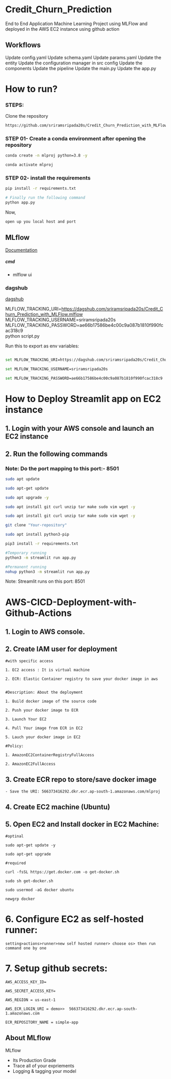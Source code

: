 # Credit_Churn_Prediction
End to End Application Machine Learning Project using MLFlow and deployed in the AWS EC2 instance using github action

## Workflows

Update config.yaml
Update schema.yaml
Update params.yaml
Update the entity
Update the configuration manager in src config
Update the components
Update the pipeline
Update the main.py
Update the app.py

# How to run?
### STEPS:

Clone the repository

```bash
https://github.com/sriramsripada20s/Credit_Churn_Prediction_with_MLFlow.git
```
### STEP 01- Create a conda environment after opening the repository

```bash
conda create -n mlproj python=3.8 -y
```

```bash
conda activate mlproj
```


### STEP 02- install the requirements
```bash
pip install -r requirements.txt
```


```bash
# Finally run the following command
python app.py
```

Now,
```bash
open up you local host and port
```



## MLflow

[Documentation](https://mlflow.org/docs/latest/index.html)


##### cmd
- mlflow ui

### dagshub
[dagshub](https://dagshub.com/)

MLFLOW_TRACKING_URI=https://dagshub.com/sriramsripada20s/Credit_Churn_Prediction_with_MLFlow.mlflow \
MLFLOW_TRACKING_USERNAME=sriramsripada20s \
MLFLOW_TRACKING_PASSWORD=ae66b17586be4c00c9a087b1810f990fcac318c9 \
python script.py

Run this to export as env variables:

```bash

set MLFLOW_TRACKING_URI=https://dagshub.com/sriramsripada20s/Credit_Churn_Prediction_with_MLFlow.mlflow 

set MLFLOW_TRACKING_USERNAME=sriramsripada20s

set MLFLOW_TRACKING_PASSWORD=ae66b17586be4c00c9a087b1810f990fcac318c9

```


# How to Deploy Streamlit app on EC2 instance

## 1. Login with your AWS console and launch an EC2 instance

## 2. Run the following commands

### Note: Do the port mapping to this port:- 8501

```bash
sudo apt update
```

```bash
sudo apt-get update
```

```bash
sudo apt upgrade -y
```

```bash
sudo apt install git curl unzip tar make sudo vim wget -y
```

```bash
sudo apt install git curl unzip tar make sudo vim wget -y
```

```bash
git clone "Your-repository"
```

```bash
sudo apt install python3-pip
```

```bash
pip3 install -r requirements.txt
```

```bash
#Temporary running
python3 -m streamlit run app.py
```

```bash
#Permanent running
nohup python3 -m streamlit run app.py
```

Note: Streamlit runs on this port: 8501




# AWS-CICD-Deployment-with-Github-Actions

## 1. Login to AWS console.

## 2. Create IAM user for deployment

	#with specific access

	1. EC2 access : It is virtual machine

	2. ECR: Elastic Container registry to save your docker image in aws


	#Description: About the deployment

	1. Build docker image of the source code

	2. Push your docker image to ECR

	3. Launch Your EC2 

	4. Pull Your image from ECR in EC2

	5. Lauch your docker image in EC2

	#Policy:

	1. AmazonEC2ContainerRegistryFullAccess

	2. AmazonEC2FullAccess

	
## 3. Create ECR repo to store/save docker image
    - Save the URI: 566373416292.dkr.ecr.ap-south-1.amazonaws.com/mlproj

	
## 4. Create EC2 machine (Ubuntu) 

## 5. Open EC2 and Install docker in EC2 Machine:
	
	
	#optinal

	sudo apt-get update -y

	sudo apt-get upgrade
	
	#required

	curl -fsSL https://get.docker.com -o get-docker.sh

	sudo sh get-docker.sh

	sudo usermod -aG docker ubuntu

	newgrp docker
	
# 6. Configure EC2 as self-hosted runner:
    setting>actions>runner>new self hosted runner> choose os> then run command one by one


# 7. Setup github secrets:

    AWS_ACCESS_KEY_ID=

    AWS_SECRET_ACCESS_KEY=

    AWS_REGION = us-east-1

    AWS_ECR_LOGIN_URI = demo>>  566373416292.dkr.ecr.ap-south-1.amazonaws.com

    ECR_REPOSITORY_NAME = simple-app




## About MLflow 
MLflow

 - Its Production Grade
 - Trace all of your expriements
 - Logging & tagging your model